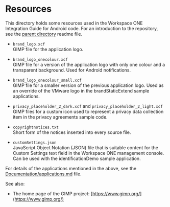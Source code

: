 # Resources

This directory holds some resources used in the Workspace ONE Integration Guide
for Android code. For an introduction to the repository, see the
[parent directory](..) readme file.

- `brand_logo.xcf`  
    GIMP file for the application logo.

- `brand_logo_onecolour.xcf`  
    GIMP file for a version of the application logo with only one colour and a
    transparent background. Used for Android notifications.

- `brand_logo_onecolour_small.xcf`  
    GIMP file for a smaller version of the previous application logo. Used as an
    override of the VMware logo in the brandStaticExtend sample applications.

- `privacy_placeholder_2_dark.xcf` and `privacy_placeholder_2_light.xcf`  
    GIMP files for a custom icon used to represent a privacy data collection
    item in the privacy agreements sample code.

- `copyrightnotices.txt`  
    Short form of the notices inserted into every source file.

- `customSettings.json`  
    JavaScript Object Notation (JSON) file that is suitable content for the
    Custom Settings text field in the Workspace ONE management console. Can be
    used with the identificationDemo sample application.

For details of the applications mentioned in the above, see the [Documentation/applications.md](../Documentation/applications.md) file.

See also:

- The home page of the GIMP project:
    [https://www.gimp.org/](https://www.gimp.org/)
